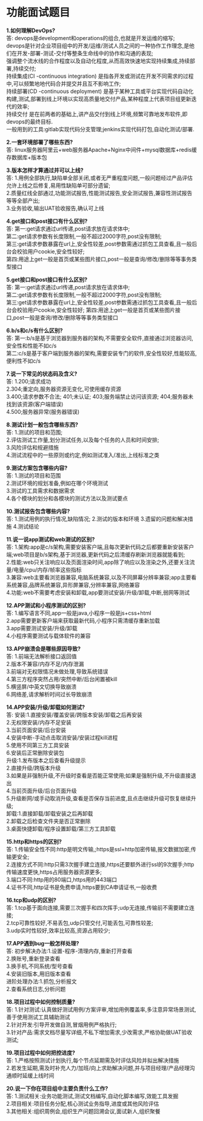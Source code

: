 # 功能面试题目  
**1.如何理解DevOps?**  
  答: devops是development和operations的组合,也就是开发运维的缩写;  
      devops是针对企业项目组中的开发/运维/测试人员之间的一种协作工作理念,是他们在开发-部署-测试-交付等整条生命线中的协作和沟通的表现;  
      强调整个流水线的合作程度以及自动化程度,从而高效快速地实现持续集成,持续部署,持续交付;  
      持续集成(CI -continuous integration)  是指各开发或测试在开发不同需求的过程中,可以频繁地地代码合并提交并且互不影响工作;  
      持续部署(CD -continuous deployment)  是基于某种工具或平台实现代码自动化构建,测试,部署到线上环境以实现高质量地交付产品,某种程度上代表项目组更新迭代的效率;  
      持续交付  是在前两者的基础上,讲产品交付到线上环境,频繁可靠地发布软件,即devops的最终目标.  
      一般用到的工具:gitlab实现代码分支管理;jenkins实现代码打包,自动化测试/部署.  
    
**2.一套环境部署了哪些东西?**  
  答:  linux服务器阿里云+web服务器Apache+Nginx中间件+mysql数据库+redis缓存数据库+版本包  
    
**3.版本怎样才算通过并可以上线?**  
  答:  1.用例全部执行,缺陷单全部关闭,或者无严重程度问题,一般问题经过产品评估允许上线之后修复,易用性缺陷单可部分遗留;  
       2.质量红线全部通过,功能测试报告,性能测试报告,安全测试报告,兼容性测试报告等等全部产出;  
       3.业务验收,输出UAT验收报告,确认可上线  
        
**4.get接口和post接口有什么区别?**  
  答:  第一:get请求通过url传递,post请求放在请求体中;  
       第二:get请求参数有长度限制,一般不超过2000字符,post没有限制;  
       第三:get请求参数暴露在url上,安全性较差,post参数需通过抓包工具查看,且一般后台会校验用户cookie,安全性较好;  
       第四:用途上get一般是首页或某些图片接口,post一般是查询/修改/删除等等事务类型接口  
       
**5.get接口和post接口有什么区别?**  
  答:  第一:get请求通过url传递,post请求放在请求体中;  
       第二:get请求参数有长度限制,一般不超过2000字符,post没有限制;  
       第三:get请求参数暴露在url上,安全性较差,post参数需通过抓包工具查看,且一般后台会校验用户cookie,安全性较好;
       第四:用途上get一般是首页或某些图片接口,post一般是查询/修改/删除等等事务类型接口  
       
**6.b/s和c/s有什么区别?**  
  答:  第一:b/s是基于浏览器到服务器的架构,不需要安全软件,直接通过浏览器访问,安全性和性能不如c/s  
       第二:c/s是基于客户端到服务器的架构,需要安装专门的软件,安全性较好,性能较高,便利性不如c/s  

**7.说一下常见的状态码及含义?**  
  答:  1.200;请求成功  
       2.304;重定向,服务器资源无变化,可使用缓存资源  
       3.400;请求参数不合法; 401;未认证; 403;服务端禁止访问该资源; 404;服务器未找到该资源(客户端错误)  
       4.500;服务器异常(服务器错误)  
       
**8.测试计划一般包含哪些东西?**  
  答:  1.测试的项目和范围;  
       2.评估测试工作量,划分测试任务,以及每个任务的人员和时间安排;  
       3.风险评估和规避措施  
       4.测试流程中的一些原则或约定,例如测试准入/准出,上线标准之类  
       
**9.测试方案包含哪些内容?**  
  答:  1.测试的项目和范围  
       2.测试环境的规划准备,例如在哪个环境测试  
       3.测试的工具需求和数据需求  
       4.各个模块的划分和各模块的测试方法以及测试要点  
       
**10.测试报告包含哪些内容?**  
  答:  1.测试用例的执行情况,缺陷情况; 
       2.测试的版本和环境
       3.遗留的问题和解决措施
       4.测试结论  
       
**11.说一说app测试和web测试的区别?**  
  答:  1.架构:app是c/s架构,需要安装客户端,且每次更新代码之后都要重新安装客户端;web项目是b/s架构,基于浏览器,更新代码之后清缓存刷新浏览器就能看到;  
       2.性能:web只关注响应以及页面渲染时间,app除了响应以及渲染之外,还要关注流量/电量/cpu/内存/帧率这些指标  
       3.兼容:web主要看浏览器兼容,电脑系统兼容,以及不同屏幕分辨率兼容;app主要看系统兼容,品牌系统兼容,异形屏兼容,分辨率兼容,网络兼容  
       4.功能:web不需要考虑安装和卸载,app要测试安装/升级/卸载,中断,弱网等测试  
       
**12.APP测试和小程序测试的区别?**  
  答:  1.编写语言不同,app一般是java,小程序一般是js+css+html  
       2.app需要更新客户端来获取最新代码,小程序只需清缓存重新加载  
       3.app需要测试安装/升级/卸载  
       4.小程序需要测试与载体软件的兼容 
       
**13.APP崩溃会是哪些原因导致?**  
  答:  1.前端无法解析接口返回值  
       2.版本不兼容/内存不足/内存泄漏  
       3.前端对无权限情况未做处理,导致系统错误  
       4.第三方程序突然占用/突然中断/后台闲置被kill  
       5.横竖屏/中英文切换导致崩溃  
       6.网络差,请求解析时间过长导致崩溃  
       
**14.APP安装/升级/卸载如何测试?**  
  答:  安装:1.直接安装/覆盖安装/跨版本安装/卸载之后再安装  
           2.无权限安装/内存不足安装  
           3.当前页面安装/后台安装  
           4.安装中断-手动点击取消安装/安装过程kill进程  
           5.使用不同第三方工具安装  
           6.安装后正常删除安装包  
       升级:1.发布版本之后查看升级提示  
            2.直接升级/跨版本升级  
            3.如果是非强制升级,不升级时查看是否能正常使用;如果是强制升级,不升级直接退出  
            4.当前页面升级/后台页面升级  
            5.升级断网/或手动取消升级,查看是否保存当前进度,且点击继续升级可恢复继续升级;  
       卸载:1.直接卸载/卸载安装之后再卸载  
            2.卸载之后检查文件夹是否正常删除  
            3.桌面快捷卸载/程序设置卸载/第三方工具卸载  
            
**15.http和https的区别?**  
  答:  1.传输安全性不同:http是明文传输,;https是ssl+http加密传输,报文数据加密,传输更安全;  
       2.连接方式不同:http只需3次握手建立连接,https还要额外进行ssl的9次握手;http传输速度更快,https占用服务器资源更多;  
       3.端口不同:http用的80端口,https用的443端口  
       4.证书不同,http证书是免费申请,https要到CA申请证书,一般收费  
       
**16.tcp和udp的区别?**  
  答:  1.tcp基于面向连接,需要三次握手和四次挥手;udp无连接,传输前不需要建立连接;  
       2.tcp可靠性较好,不易丢包,udp只管交付,可能丢包,可靠性较差;  
       3.udp实时性较好,效率比较高,资源占用较少;  
       
**17.APP遇到bug一般怎样处理?**  
  答:  初步解决办法:1.设置-程序-清理内存,重新打开查看  
                  2.换账号,重新登录查看  
                  3.换手机,不同系统/型号查看  
                  4.安装旧版本,用旧版本查看  
       进阶处理办法:1.抓包,分析报文  
                  2.查看系统日志,分析问题
            
**18.项目过程中如何控制质量?**  
  答:  1.针对测试:认真做好测试用例/方案评审,增加用例覆盖率,多注意异常场景测试,善于使用测试工具辅助测试  
       2.针对开发:引导开发做自测,冒烟用例严格执行;  
       3.针对产品:需求文档尽量写详细,不私下增加需求,少改需求,严格协助做UAT验收测试;  
       
**19.项目过程中如何把控进度?**  
  答:  1.严格按照测试计划执行,每个节点延期需及时评估风险并拟出解决措施  
       2.若发生延期,需及时补充人力/加班/向上求助解决问题,并与项目经理/产品经理沟通顺时延缓上线时间  
       
**20.说一下你在项目组中主要负责什么工作?**  
  答:  1.测试相关:业务功能测试,测试文档编写,自动化脚本编写,效能工具发掘  
       2.项目相关:项目任务分配,核心测试业务指导,进度或其他风险评估  
       3.其他相关:组织周例会,组织生产问题回溯会议,面试新人,组织聚餐
      
